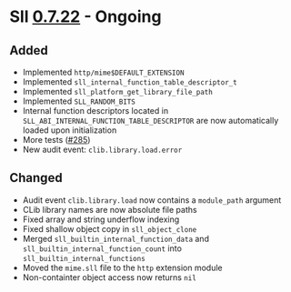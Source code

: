 # Sll [0.7.22] - Ongoing

## Added

- Implemented `http/mime$DEFAULT_EXTENSION`
- Implemented `sll_internal_function_table_descriptor_t`
- Implemented `sll_platform_get_library_file_path`
- Implemented `SLL_RANDOM_BITS`
- Internal function descriptors located in `SLL_ABI_INTERNAL_FUNCTION_TABLE_DESCRIPTOR` are now automatically loaded upon initialization
- More tests ([#285])
- New audit event: `clib.library.load.error`

## Changed

- Audit event `clib.library.load` now contains a `module_path` argument
- CLib library names are now absolute file paths
- Fixed array and string underflow indexing
- Fixed shallow object copy in `sll_object_clone`
- Merged `sll_builtin_internal_function_data` and `sll_builtin_internal_function_count` into `sll_builtin_internal_functions`
- Moved the `mime.sll` file to the `http` extension module
- Non-containter object access now returns `nil`

[0.7.22]: https://github.com/sl-lang/sll/compare/sll-v0.7.21...main
[#285]: https://github.com/sl-lang/sll/issues/285
